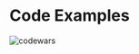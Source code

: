 # Code Examples

![codewars][badge]



[badge]: https://www.codewars.com/users/Oziabr/badges/large "codewars badge"
